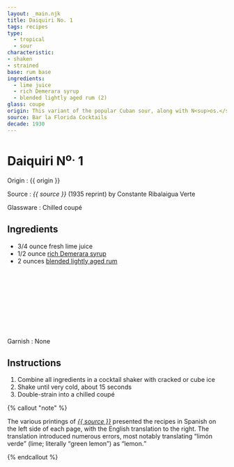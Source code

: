 ```yaml
---
layout: _main.njk
title: Daiquiri No. 1
tags: recipes
type:
  - tropical
  - sour
characteristic:
- shaken
- strained
base: rum base
ingredients:
  - lime juice
  - rich Demerara syrup
  - blended lightly aged rum (2)
glass: coupe
origin: This variant of the popular Cuban sour, along with N<sup>os.</sup> 2, 3, 4, and 5, was codified by barman Constante Ribalaigua at Havana's Floridita Bar.
source: Bar la Florida Cocktails
decade: 1930
---
```

<!-- markdownlint-disable MD025 -->
# Daiquiri N<sup>o.</sup> 1
<!-- markdownlint-disable MD025 -->

Origin
  : {{ origin }}

Source
  : <cite>{{ source }}</cite> (1935 reprint) by Constante Ribalaigua Verte

Glassware
  : Chilled coupé

## Ingredients

* 3/4 ounce fresh lime juice
* 1/2 ounce [rich Demerara syrup](/mixes/2-1-simple-syrup)
* 2 ounces [blended lightly aged rum](/rums/04-rum-blended-lightly-aged/)<icon-l space="1em" class="bigger" label="(2)"><span class="with-icon"><svg class="icon"><use href="/assets/images/icons/circle-2.svg#circle-2"></use></svg></span></icon-l>

Garnish
  : None

## Instructions

1. Combine all ingredients in a cocktail shaker with cracked or cube ice
2. Shake until very cold, about 15 seconds
3. Double-strain into a chilled coupé

<!-- markdownlint-disable MD012 -->
{% callout "note" %}
<!-- markdownlint-enable MD012 -->

The various printings of <cite><a href="https://euvs-vintage-cocktail-books.cld.bz/1935-Bar-la-Florida-Cocktails" target="_blank" rel="external noopener">{{ source }}</a></cite> presented the recipes in Spanish on the left side of each page, with the English translation to the right. The translation introduced numerous errors, most notably translating <q>limón verde</q> (lime; literally <q>green lemon</q>) as <q>lemon.</q>

{% endcallout %}
